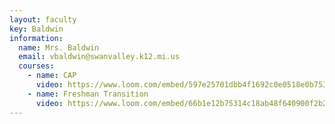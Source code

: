 ```yaml
---
layout: faculty
key: Baldwin
information:
  name: Mrs. Baldwin
  email: vbaldwin@swanvalley.k12.mi.us
  courses:
    - name: CAP
      video: https://www.loom.com/embed/597e25701dbb4f1692c0e0518e0b7539
    - name: Freshman Transition
      video: https://www.loom.com/embed/66b1e12b75314c18ab48f640900f2b27
---
```

